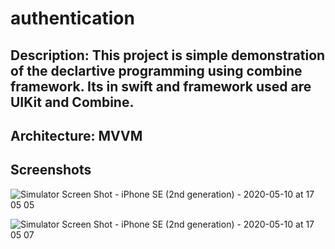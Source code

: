 # authentication

## Description: This project is simple demonstration of the declartive programming using combine framework. Its in swift and framework used are UIKit and Combine. 

## Architecture: MVVM

## Screenshots

![Simulator Screen Shot - iPhone SE (2nd generation) - 2020-05-10 at 17 05 05](https://user-images.githubusercontent.com/60354752/81510585-ceea1b80-92e0-11ea-82bb-9d3d2082c575.png)


![Simulator Screen Shot - iPhone SE (2nd generation) - 2020-05-10 at 17 05 07](https://user-images.githubusercontent.com/60354752/81510584-cdb8ee80-92e0-11ea-92c7-f236cef751f7.png)




